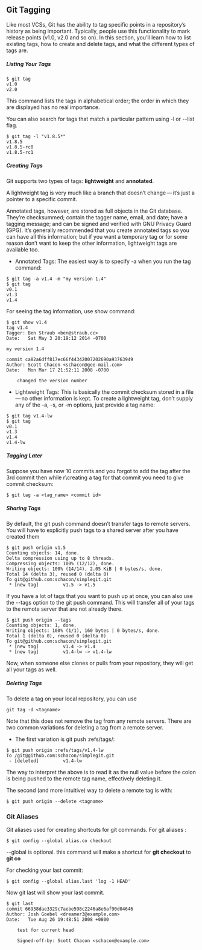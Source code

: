 ## Git Tagging

Like most VCSs, Git has the ability to tag specific points in a repository’s history as being important. Typically, people use this functionality to mark release points (v1.0, v2.0 and so on). In this section, you’ll learn how to list existing tags, how to create and delete tags, and what the different types of tags are.

##### Listing Your Tags
```
$ git tag
v1.0
v2.0
```

This command lists the tags in alphabetical order; the order in which they are displayed has no real importance.

You can also search for tags that match a particular pattern using -l or --list flag.
```
$ git tag -l "v1.8.5*"
v1.8.5
v1.8.5-rc0
v1.8.5-rc1
```

##### Creating Tags
Git supports two types of tags: **lightweight** and **annotated**.

A lightweight tag is very much like a branch that doesn’t change — it’s just a pointer to a specific commit.

Annotated tags, however, are stored as full objects in the Git database. They’re checksummed; contain the tagger name, email, and date; have a tagging message; and can be signed and verified with GNU Privacy Guard (GPG). It’s generally recommended that you create annotated tags so you can have all this information; but if you want a temporary tag or for some reason don’t want to keep the other information, lightweight tags are available too.

* Annotated Tags: The easiest way is to specify -a when you run the tag command:
```
$ git tag -a v1.4 -m "my version 1.4"
$ git tag
v0.1
v1.3
v1.4
```

For seeing the tag information, use show command:
```
$ git show v1.4
tag v1.4
Tagger: Ben Straub <ben@straub.cc>
Date:   Sat May 3 20:19:12 2014 -0700

my version 1.4

commit ca82a6dff817ec66f44342007202690a93763949
Author: Scott Chacon <schacon@gee-mail.com>
Date:   Mon Mar 17 21:52:11 2008 -0700

    changed the version number
```

* Lightweight Tags: This is basically the commit checksum stored in a file — no other information is kept. To create a lightweight tag, don’t supply any of the -a, -s, or -m options, just provide a tag name:
```
$ git tag v1.4-lw
$ git tag
v0.1
v1.3
v1.4
v1.4-lw
```

##### Tagging Later
Suppose you have now 10 commits and you forgot to add the tag after the 3rd commit then while r\creating a tag for that commit you need to give commit checksum:
```
$ git tag -a <tag_name> <commit id>
```

##### Sharing Tags
By default, the git push command doesn’t transfer tags to remote servers. You will have to explicitly push tags to a shared server after you have created them

```
$ git push origin v1.5
Counting objects: 14, done.
Delta compression using up to 8 threads.
Compressing objects: 100% (12/12), done.
Writing objects: 100% (14/14), 2.05 KiB | 0 bytes/s, done.
Total 14 (delta 3), reused 0 (delta 0)
To git@github.com:schacon/simplegit.git
 * [new tag]         v1.5 -> v1.5

```

If you have a lot of tags that you want to push up at once, you can also use the --tags option to the git push command. This will transfer all of your tags to the remote server that are not already there.

```
$ git push origin --tags
Counting objects: 1, done.
Writing objects: 100% (1/1), 160 bytes | 0 bytes/s, done.
Total 1 (delta 0), reused 0 (delta 0)
To git@github.com:schacon/simplegit.git
 * [new tag]         v1.4 -> v1.4
 * [new tag]         v1.4-lw -> v1.4-lw
```

Now, when someone else clones or pulls from your repository, they will get all your tags as well.

##### Deleting Tags
To delete a tag on your local repository, you can use 
```
git tag -d <tagname>
```

Note that this does not remove the tag from any remote servers. There are two common variations for deleting a tag from a remote server.

* The first variation is git push <remote> :refs/tags/<tagname>:
```
$ git push origin :refs/tags/v1.4-lw
To /git@github.com:schacon/simplegit.git
 - [deleted]         v1.4-lw
```

The way to interpret the above is to read it as the null value before the colon is being pushed to the remote tag name, effectively deleting it.

The second (and more intuitive) way to delete a remote tag is with:
```
$ git push origin --delete <tagname>
```

### Git Aliases

Git aliases used for creating shortcuts for git commands.
For git aliases :
```
$ git config --global alias.co checkout
```

--global is optional. this command will make a shortcut for **git checkout** to **git co**

For checking your last commit:
```
$ git config --global alias.last 'log -1 HEAD'
```

Now git last will show your last commit.
```
$ git last
commit 66938dae3329c7aebe598c2246a8e6af90d04646
Author: Josh Goebel <dreamer3@example.com>
Date:   Tue Aug 26 19:48:51 2008 +0800

    test for current head

    Signed-off-by: Scott Chacon <schacon@example.com>
```




